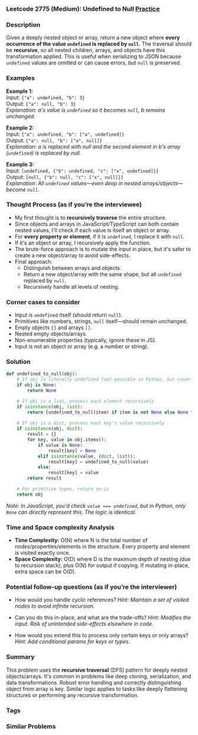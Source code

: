 ### Leetcode 2775 (Medium): Undefined to Null [Practice](https://leetcode.com/problems/undefined-to-null)

### Description  
Given a deeply nested object or array, return a new object where **every occurrence of the value `undefined` is replaced by `null`**. The traversal should be **recursive**, so all nested children, arrays, and objects have this transformation applied. This is useful when serializing to JSON because `undefined` values are omitted or can cause errors, but `null` is preserved.

### Examples  

**Example 1:**  
Input: `{"a": undefined, "b": 3}`  
Output: `{"a": null, "b": 3}`  
*Explanation: a's value is `undefined` so it becomes `null`, b remains unchanged.*

**Example 2:**  
Input: `{"a": undefined, "b": ["a", undefined]}`  
Output: `{"a": null, "b": ["a", null]}`  
*Explanation: a is replaced with null and the second element in b's array (`undefined`) is replaced by null.*

**Example 3:**  
Input: `[undefined, {"b": undefined, "c": ["x", undefined]}]`  
Output: `[null, {"b": null, "c": ["x", null]}]`  
*Explanation: All `undefined` values—even deep in nested arrays/objects—become `null`.*

### Thought Process (as if you’re the interviewee)  
- My first thought is to **recursively traverse** the entire structure.  
- Since objects and arrays in JavaScript/TypeScript can both contain nested values, I'll check if each value is itself an object or array.  
- For **every property or element**, if it is `undefined`, I replace it with `null`.  
- If it's an object or array, I recursively apply the function.  
- The brute-force approach is to mutate the input in place, but it's safer to create a new object/array to avoid side-effects.  
- Final approach:  
   - Distinguish between arrays and objects.
   - Return a new object/array with the same shape, but all `undefined` replaced by `null`.
   - Recursively handle all levels of nesting.

### Corner cases to consider  
- Input is `undefined` itself (should return `null`).
- Primitives like numbers, strings, `null` itself—should remain unchanged.
- Empty objects `{}` and arrays `[]`.
- Nested empty objects/arrays.
- Non-enumerable properties (typically, ignore these in JS).
- Input is not an object or array (e.g. a number or string).

### Solution

```python
def undefined_to_null(obj):
    # If obj is literally undefined (not possible in Python, but covering the logic)
    if obj is None:
        return None

    # If obj is a list, process each element recursively
    if isinstance(obj, list):
        return [undefined_to_null(item) if item is not None else None for item in obj]
    
    # If obj is a dict, process each key's value recursively
    if isinstance(obj, dict):
        result = {}
        for key, value in obj.items():
            if value is None:
                result[key] = None
            elif isinstance(value, (dict, list)):
                result[key] = undefined_to_null(value)
            else:
                result[key] = value
        return result

    # For primitive types, return as-is
    return obj
```

*Note: In JavaScript, you'd check `value === undefined`, but in Python, only `None` can directly represent this. The logic is identical.*

### Time and Space complexity Analysis  

- **Time Complexity:** O(N) where N is the total number of nodes/properties/elements in the structure. Every property and element is visited exactly once.
- **Space Complexity:** O(D) where D is the maximum depth of nesting (due to recursion stack), plus O(N) for output if copying. If mutating in-place, extra space can be O(D).

### Potential follow-up questions (as if you’re the interviewer)  

- How would you handle cyclic references?
  *Hint: Maintain a set of visited nodes to avoid infinite recursion.*

- Can you do this in-place, and what are the trade-offs?
  *Hint: Modifies the input. Risk of unintended side-effects elsewhere in code.*

- How would you extend this to process only certain keys or only arrays?
  *Hint: Add conditional params for keys or types.*

### Summary
This problem uses the **recursive traversal** (DFS) pattern for deeply nested objects/arrays. It's common in problems like deep cloning, serialization, and data transformations. Robust error handling and correctly distinguishing object from array is key. Similar logic applies to tasks like deeply flattening structures or performing any recursive transformation.

### Tags

### Similar Problems
